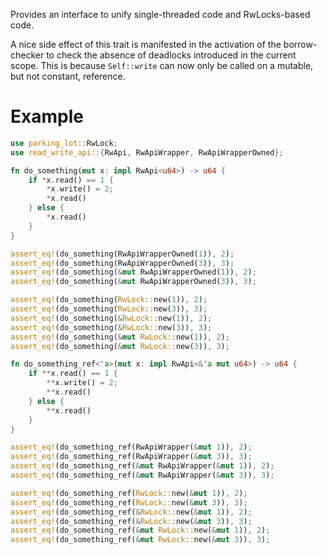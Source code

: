 Provides an interface to unify single-threaded code and RwLocks-based code.

A nice side effect of this trait is manifested in the activation
of the borrow-checker to check the absence of deadlocks introduced in the current scope.
This is because `Self::write` can now only be called on a mutable,
but not constant, reference.

# Example

```rust
use parking_lot::RwLock;
use read_write_api::{RwApi, RwApiWrapper, RwApiWrapperOwned};

fn do_something(mut x: impl RwApi<u64>) -> u64 {
    if *x.read() == 1 {
        *x.write() = 2;
        *x.read()
    } else {
        *x.read()
    }
}

assert_eq!(do_something(RwApiWrapperOwned(1)), 2);
assert_eq!(do_something(RwApiWrapperOwned(3)), 3);
assert_eq!(do_something(&mut RwApiWrapperOwned(1)), 2);
assert_eq!(do_something(&mut RwApiWrapperOwned(3)), 3);

assert_eq!(do_something(RwLock::new(1)), 2);
assert_eq!(do_something(RwLock::new(3)), 3);
assert_eq!(do_something(&RwLock::new(1)), 2);
assert_eq!(do_something(&RwLock::new(3)), 3);
assert_eq!(do_something(&mut RwLock::new(1)), 2);
assert_eq!(do_something(&mut RwLock::new(3)), 3);

fn do_something_ref<'a>(mut x: impl RwApi<&'a mut u64>) -> u64 {
    if **x.read() == 1 {
        **x.write() = 2;
        **x.read()
    } else {
        **x.read()
    }
}

assert_eq!(do_something_ref(RwApiWrapper(&mut 1)), 2);
assert_eq!(do_something_ref(RwApiWrapper(&mut 3)), 3);
assert_eq!(do_something_ref(&mut RwApiWrapper(&mut 1)), 2);
assert_eq!(do_something_ref(&mut RwApiWrapper(&mut 3)), 3);

assert_eq!(do_something_ref(RwLock::new(&mut 1)), 2);
assert_eq!(do_something_ref(RwLock::new(&mut 3)), 3);
assert_eq!(do_something_ref(&RwLock::new(&mut 1)), 2);
assert_eq!(do_something_ref(&RwLock::new(&mut 3)), 3);
assert_eq!(do_something_ref(&mut RwLock::new(&mut 1)), 2);
assert_eq!(do_something_ref(&mut RwLock::new(&mut 3)), 3);
```